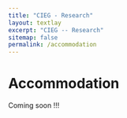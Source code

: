 ```yaml
---
title: "CIEG - Research"
layout: textlay
excerpt: "CIEG -- Research"
sitemap: false
permalink: /accommodation
---
```


# Accommodation

Coming soon !!!


